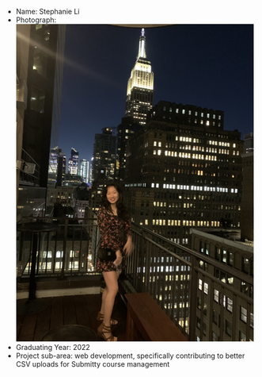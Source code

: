 - Name: Stephanie Li
- Photograph: ![](/photograph.JPG)
- Graduating Year: 2022
- Project sub-area: web development, specifically contributing to better CSV uploads for Submitty course management